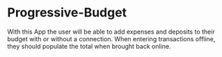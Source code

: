 # Progressive-Budget
With this App the user will be able to add expenses and deposits to their budget with or without a connection. When entering transactions offline, they should populate the total when brought back online.
